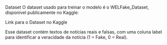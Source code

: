 Dataset
O dataset usado para treinar o modelo é o WELFake_Dataset, disponível publicamente no Kaggle:

Link para o Dataset no Kaggle

Esse dataset contém textos de notícias reais e falsas, com uma coluna label para identificar a veracidade da notícia (1 = Fake, 0 = Real).
